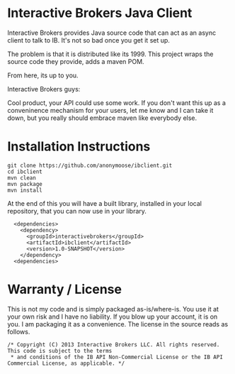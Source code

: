 # Interactive Brokers Java Client

Interactive Brokers provides Java source code that can act as an async client to talk to IB.  It's not so bad once you get it set up.

The problem is that it is distributed like its 1999.  This project wraps the source code they provide, adds a maven POM.

From here, its up to you.

Interactive Brokers guys:

Cool product, your API could use some work.  If you don't want this up as a conveninence mechanism for your users, let me know and I can take it down, but you really should embrace maven like everybody else.

# Installation Instructions
```
git clone https://github.com/anonymoose/ibclient.git
cd ibclient
mvn clean
mvn package
mvn install
```
At the end of this you will have a built library, installed in your local repository, that you can now use in your library.

```
  <dependencies>
    <dependency>
      <groupId>interactivebrokers</groupId>
      <artifactId>ibclient</artifactId>
      <version>1.0-SNAPSHOT</version>
    </dependency>
  <dependencies>
```

# Warranty / License

This is not my code and is simply packaged as-is/where-is.  You use it at your own risk and I have no liability.  If you blow up
your account, it is on you.  I am packaging it as a convenience.  The license in the source reads as follows.

```
/* Copyright (C) 2013 Interactive Brokers LLC. All rights reserved.  This code is subject to the terms
 * and conditions of the IB API Non-Commercial License or the IB API Commercial License, as applicable. */
```
